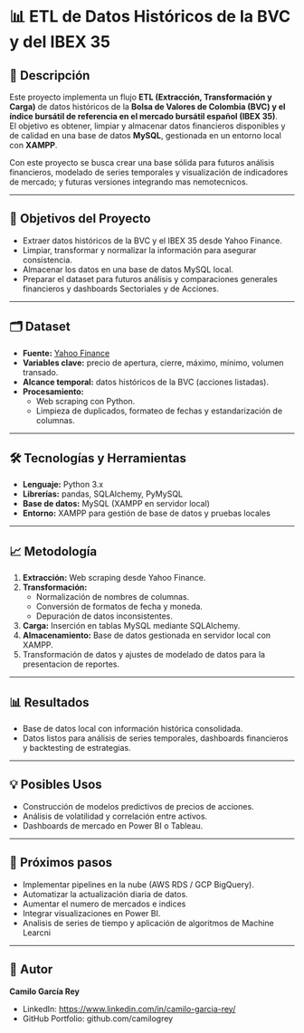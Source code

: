 # 📊 ETL de Datos Históricos de la BVC y del IBEX 35 

## 🚀 Descripción
Este proyecto implementa un flujo **ETL (Extracción, Transformación y Carga)** de datos históricos de la **Bolsa de Valores de Colombia (BVC) y el índice bursátil de referencia en el mercado bursátil español (IBEX 35)**.  
El objetivo es obtener, limpiar y almacenar datos financieros disponibles y de calidad en una base de datos **MySQL**, gestionada en un entorno local con **XAMPP**.  

Con este proyecto se busca crear una base sólida para futuros análisis financieros, modelado de series temporales y visualización de indicadores de mercado; y futuras versiones integrando mas nemotecnicos.  

---

## 🎯 Objetivos del Proyecto
- Extraer datos históricos de la BVC y el IBEX 35 desde Yahoo Finance.  
- Limpiar, transformar y normalizar la información para asegurar consistencia.  
- Almacenar los datos en una base de datos MySQL local.  
- Preparar el dataset para futuros análisis y comparaciones generales financieros y dashboards Sectoriales y de Acciones.  

---

## 🗂️ Dataset
- **Fuente:** [Yahoo Finance](https://finance.yahoo.com/)  
- **Variables clave:** precio de apertura, cierre, máximo, mínimo, volumen transado.  
- **Alcance temporal:** datos históricos de la BVC (acciones listadas).  
- **Procesamiento:**  
  - Web scraping con Python.  
  - Limpieza de duplicados, formateo de fechas y estandarización de columnas.  

---

## 🛠️ Tecnologías y Herramientas
- **Lenguaje:** Python 3.x  
- **Librerías:** pandas, SQLAlchemy, PyMySQL  
- **Base de datos:** MySQL (XAMPP en servidor local)  
- **Entorno:** XAMPP para gestión de base de datos y pruebas locales  

---

## 📈 Metodología
1. **Extracción:** Web scraping desde Yahoo Finance.  
2. **Transformación:**  
   - Normalización de nombres de columnas.  
   - Conversión de formatos de fecha y moneda.  
   - Depuración de datos inconsistentes.  
3. **Carga:** Inserción en tablas MySQL mediante SQLAlchemy.  
4. **Almacenamiento:** Base de datos gestionada en servidor local con XAMPP.
5. Transformación de datos y ajustes de modelado de datos para la presentacion de reportes.   

---

## 📊 Resultados
- Base de datos local con información histórica consolidada.  
- Datos listos para análisis de series temporales, dashboards financieros y backtesting de estrategias.  

---

## 💡 Posibles Usos
- Construcción de modelos predictivos de precios de acciones.  
- Análisis de volatilidad y correlación entre activos.  
- Dashboards de mercado en Power BI o Tableau.  

---

## 📌 Próximos pasos
- Implementar pipelines en la nube (AWS RDS / GCP BigQuery).  
- Automatizar la actualización diaria de datos.
- Aumentar el numero de mercados e indices 
- Integrar visualizaciones en Power BI.
- Analisis de series de tiempo y aplicación de algoritmos de Machine Learcni

---

## 👤 Autor
**Camilo García Rey**  
- LinkedIn: https://www.linkedin.com/in/camilo-garcia-rey/  
- GitHub Portfolio: github.com/camilogrey 


